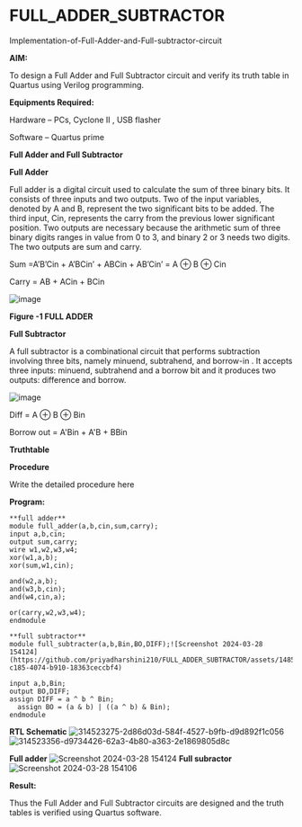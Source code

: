 # FULL_ADDER_SUBTRACTOR

Implementation-of-Full-Adder-and-Full-subtractor-circuit

**AIM:**

To design a Full Adder and Full Subtractor circuit and verify its truth table in Quartus using Verilog programming.

**Equipments Required:**

Hardware – PCs, Cyclone II , USB flasher

Software – Quartus prime

**Full Adder and Full Subtractor**

**Full Adder**

Full adder is a digital circuit used to calculate the sum of three binary bits. It consists of three inputs and two outputs. Two of the input variables, denoted by A and B, represent the two significant bits to be added. The third input, Cin, represents the carry from the previous lower significant position. Two outputs are necessary because the arithmetic sum of three binary digits ranges in value from 0 to 3, and binary 2 or 3 needs two digits. The two outputs are sum and carry.

Sum =A’B’Cin + A’BCin’ + ABCin + AB’Cin’ = A ⊕ B ⊕ Cin 

Carry = AB + ACin + BCin

![image](https://github.com/naavaneetha/FULL_ADDER_SUBTRACTOR/assets/154305477/0f30ba51-5ffb-4198-845f-18e054f675e7)

**Figure -1 FULL ADDER**

**Full Subtractor**

A full subtractor is a combinational circuit that performs subtraction involving three bits, namely minuend, subtrahend, and borrow-in . It accepts three inputs: minuend, subtrahend and a borrow bit and it produces two outputs: difference and borrow.

![image](https://github.com/naavaneetha/FULL_ADDER_SUBTRACTOR/assets/154305477/02b24f51-ab51-4304-9ad6-7b81ffc1ead5)

Diff = A ⊕ B ⊕ Bin 

Borrow out = A'Bin + A'B + BBin

**Truthtable**

**Procedure**

Write the detailed procedure here

**Program:**

```
**full adder**
module full_adder(a,b,cin,sum,carry);
input a,b,cin;
output sum,carry;
wire w1,w2,w3,w4;       
xor(w1,a,b);
xor(sum,w1,cin);        

and(w2,a,b);
and(w3,b,cin);
and(w4,cin,a);

or(carry,w2,w3,w4);
endmodule

**full subtractor**
module full_subtracter(a,b,Bin,BO,DIFF);![Screenshot 2024-03-28 154124](https://github.com/priyadharshini210/FULL_ADDER_SUBTRACTOR/assets/148514638/dc75caa2-c185-4074-b910-18363ceccbf4)

input a,b,Bin;
output BO,DIFF;
assign DIFF = a ^ b ^ Bin;
  assign BO = (a & b) | ((a ^ b) & Bin);
endmodule
```
**RTL Schematic**
![314523275-2d86d03d-584f-4527-b9fb-d9d892f1c056](https://github.com/priyadharshini210/FULL_ADDER_SUBTRACTOR/assets/148514638/f68047b7-4451-4baa-88b8-6d21af3a423a)
![314523356-d9734426-62a3-4b80-a363-2e1869805d8c](https://github.com/priyadharshini210/FULL_ADDER_SUBTRACTOR/assets/148514638/de720dfc-9d76-4cbf-b05b-16255a1ce86b)



**Full adder**
![Screenshot 2024-03-28 154124](https://github.com/priyadharshini210/FULL_ADDER_SUBTRACTOR/assets/148514638/cd86403a-9bfd-4442-ad05-96204ce44a6c)
**Full subractor**
![Screenshot 2024-03-28 154106](https://github.com/priyadharshini210/FULL_ADDER_SUBTRACTOR/assets/148514638/e86ad945-b84f-4510-83bc-ca30eb56bedd)

**Result:**

Thus the Full Adder and Full Subtractor circuits are designed and the truth tables is verified using Quartus software.


